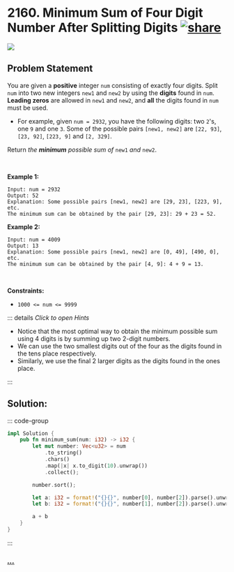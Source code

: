 # 2160. Minimum Sum of Four Digit Number After Splitting Digits [![share]](https://leetcode.com/problems/minimum-sum-of-four-digit-number-after-splitting-digits/)

![][easy]

## Problem Statement

<p>You are given a <strong>positive</strong> integer <code>num</code> consisting of exactly four digits. Split <code>num</code> into two new integers <code>new1</code> and <code>new2</code> by using the <strong>digits</strong> found in <code>num</code>. <strong>Leading zeros</strong> are allowed in <code>new1</code> and <code>new2</code>, and <strong>all</strong> the digits found in <code>num</code> must be used.</p>
<ul>
<li>For example, given <code>num = 2932</code>, you have the following digits: two <code>2</code>'s, one <code>9</code> and one <code>3</code>. Some of the possible pairs <code>[new1, new2]</code> are <code>[22, 93]</code>, <code>[23, 92]</code>, <code>[223, 9]</code> and <code>[2, 329]</code>.</li>
</ul>
<p>Return <em>the <strong>minimum</strong> possible sum of </em><code>new1</code><em> and </em><code>new2</code>.</p>
<p> </p>
<p><strong class="example">Example 1:</strong></p>

```
Input: num = 2932
Output: 52
Explanation: Some possible pairs [new1, new2] are [29, 23], [223, 9], etc.
The minimum sum can be obtained by the pair [29, 23]: 29 + 23 = 52.
```

<p><strong class="example">Example 2:</strong></p>

```
Input: num = 4009
Output: 13
Explanation: Some possible pairs [new1, new2] are [0, 49], [490, 0], etc.
The minimum sum can be obtained by the pair [4, 9]: 4 + 9 = 13.
```

<p> </p>
<p><strong>Constraints:</strong></p>
<ul>
<li><code>1000 &lt;= num &lt;= 9999</code></li>
</ul>

::: details _Click to open Hints_

- Notice that the most optimal way to obtain the minimum possible sum using 4 digits is by summing up two 2-digit numbers.
- We can use the two smallest digits out of the four as the digits found in the tens place respectively.
- Similarly, we use the final 2 larger digits as the digits found in the ones place.

:::

## Solution:

::: code-group

```rs [Rust]
impl Solution {
    pub fn minimum_sum(num: i32) -> i32 {
        let mut number: Vec<u32> = num
            .to_string()
            .chars()
            .map(|x| x.to_digit(10).unwrap())
            .collect();

        number.sort();

        let a: i32 = format!("{}{}", number[0], number[2]).parse().unwrap();
        let b: i32 = format!("{}{}", number[1], number[2]).parse().unwrap();

        a + b
    }
}

```

:::

### [_..._](#)

```

```

<!----------------------------------{ link }--------------------------------->

[share]: https://graph.org/file/3ea5234dda646b71c574a.png
[easy]: https://img.shields.io/badge/Difficulty-Easy-bright.svg
[medium]: https://img.shields.io/badge/Difficulty-Medium-yellow.svg
[hard]: https://img.shields.io/badge/Difficulty-Hard-red.svg

